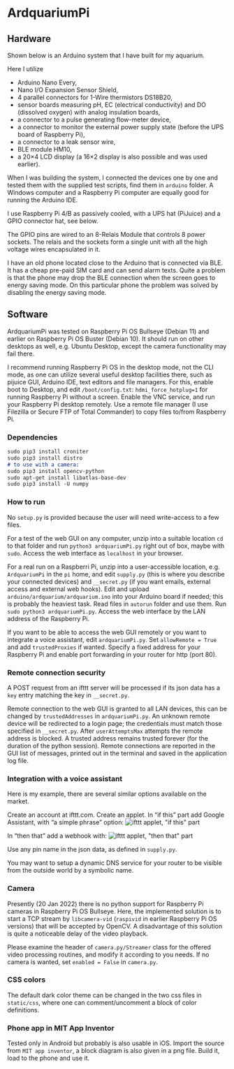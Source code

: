 # ArdquariumPi

## Hardware

Shown below is an Arduino system that I have built for my aquarium. 

Here I utilize
- Arduino Nano Every,
- Nano I/O Expansion Sensor Shield,
- 4 parallel connectors for 1-Wire thermistors DS18B20,
- sensor boards measuring pH, EC (electrical conductivity) and DO (dissolved
  oxygen) with analog insulation boards,
- a connector to a pulse generating flow-meter device,
- a connector to monitor the external power supply state (before the UPS board
  of Raspberry Pi),
- a connector to a leak sensor wire,
- BLE module HM10,
- a 20×4 LCD display (a 16×2 display is also possible and was used earlier).

When I was building the system, I connected the devices one by one and tested
them with the supplied test scripts, find them in `arduino` folder. A Windows
computer and a Raspberry Pi computer are equally good for running the Arduino
IDE.

I use Raspberry Pi 4/B as passively cooled, with a UPS hat (PiJuice) and a GPIO
connector hat, see below.

The GPIO pins are wired to an 8-Relais Module that controls 8 power sockets.
The relais and the sockets form a single unit with all the high voltage wires
encapsulated in it.

I have an old phone located close to the Arduino that is connected via BLE. It
has a cheap pre-paid SIM card and can send alarm texts. Quite a problem is that
the phone may drop the BLE connection when the screen goes to energy saving
mode. On this particular phone the problem was solved by disabling the energy
saving mode.

## Software

ArdquariumPi was tested on Raspberry Pi OS Bullseye (Debian 11) and earlier on
Raspberry Pi OS Buster (Debian 10). It should run on other desktops as well,
e.g. Ubuntu Desktop, except the camera functionality may fail there.

I recommend running Raspberry Pi OS in the desktop mode, not the CLI mode, as
one can utilize several useful desktop facilities there, such as pijuice GUI,
Arduino IDE, text editors and file managers. For this, enable boot to Desktop,
and edit `/boot/config.txt`: `hdmi_force_hotplug=1` for running Raspberry Pi
without a screen. Enable the VNC service, and run your Raspberry Pi desktop
remotely. Use a remote file manager (I use Filezilla or Secure FTP of Total
Commander) to copy files to/from Raspberry Pi.

### Dependencies

```markdown
sudo pip3 install croniter
sudo pip3 install distro
# to use with a camera:
sudo pip3 install opencv-python
sudo apt-get install libatlas-base-dev
sudo pip3 install -U numpy
```

### How to run

No `setup.py` is provided because the user will need write-access to a few
files.

For a test of the web GUI on any computer, unzip into a suitable location `cd`
to that folder and run `python3 ardquariumPi.py` right out of box, maybe with
`sudo`. Access the web interface as `localhost` in your browser.

For a real run on a Raspberri Pi, unzip into a user-accessible location, e.g.
`ArdquariumPi` in the `pi` home, and edit `supply.py` (this is where you
describe your connected devices) and `__secret.py` (if you want emails,
external access and external web hooks). Edit and upload
`arduino/ardquarium/ardquarium.ino` into your Arduino board if needed; this is
probably the heaviest task. Read files in `autorun` folder and use them. Run
`sudo python3 ardquariumPi.py`. Access the web interface by the LAN address of
the Raspberry Pi.

If you want to be able to access the web GUI remotely or you want to integrate
a voice assistant, edit `ardquariumPi.py`. Set `allowRemote = True` and add
`trustedProxies` if wanted. Specify a fixed address for your Raspberry Pi and
enable port forwarding in your router for http (port 80).

### Remote connection security

A POST request from an ifttt server will be processed if its json data has a
`key` entry matching the key in `__secret.py`.

Remote connection to the web GUI is granted to all LAN devices, this can be
changed by `trustedAddresses` in `ardquariumPi.py`. An unknown remote device
will be redirected to a login page; the credentials must match those specified
in `__secret.py`. After `userAttemptsMax` attempts the remote address is
blocked. A trusted address remains trusted forever (for the duration of the
python session). Remote connections are reported in the GUI list of messages,
printed out in the terminal and saved in the application log file.

### Integration with a voice assistant

Here is my example, there are several similar options available on the market.

Create an account at ifttt.com. Create an applet. In “if this” part add Google
Assistant, with “a simple phrase” option:
![ifttt applet, "if this" part](_images/ifttt1.png)

In “then that” add a webhook with:
![ifttt applet, "then that" part](_images/ifttt2.png)

Use any pin name in the json data, as defined in `supply.py`.

You may want to setup a dynamic DNS service for your router to be visible from
the outside world by a symbolic name.

### Camera

Presently (20 Jan 2022) there is no python support for Raspberry Pi cameras in
Raspberry Pi OS Bullseye. Here, the implemented solution is to start a TCP
stream by `libcamera-vid` (`raspivid` in earlier Raspberry Pi OS versions) that
will be accepted by OpenCV. A disadvantage of this solution is quite a
noticeable delay of the video playback.

Please examine the header of `camera.py/Streamer` class for the offered video
processing routines, and modify it according to you needs. If no camera is
wanted, set `enabled = False` in `camera.py`.

### CSS colors

The default dark color theme can be changed in the two css files in
`static/css`, where one can comment/uncomment a block of color definitions.

### Phone app in MIT App Inventor

Tested only in Android but probably is also usable in iOS. Import the source
from `MIT app inventor`, a block diagram is also given in a png file. Build it,
load to the phone and use it.
